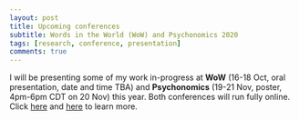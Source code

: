 ```yaml
---
layout: post
title: Upcoming conferences
subtitle: Words in the World (WoW) and Psychonomics 2020
tags: [research, conference, presentation]
comments: true
---
```


I will be presenting some of my work in-progress at **WoW** (16-18 Oct, oral presentation, date and time TBA) and **Psychonomics** (19-21 Nov, poster, 4pm-6pm CDT on 20 Nov) this year. Both conferences will run fully online.
Click [here](http://wordsintheworld.ca/wow-conference-2020/) and [here](https://www.psychonomic.org/page/2020annualmeeting) to learn more.


